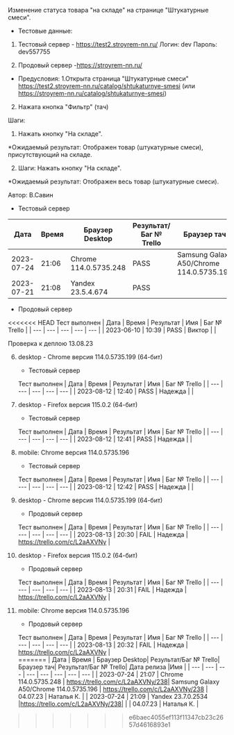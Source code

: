 Изменение статуса товара "на складе" на странице "Штукатурные смеси".

* Тестовые данные: 
1. Тестовый сервер - https://test2.stroyrem-nn.ru/
Логин: dev
Пароль: dev557755

2. Продовый сервер -https://stroyrem-nn.ru/

* Предусловия:
1.Открыта страница "Штукатурные смеси" https://test2.stroyrem-nn.ru/catalog/shtukaturnye-smesi (или https://stroyrem-nn.ru/catalog/shtukaturnye-smesi)
2. Нажата кнопка "Фильтр" (тач)

Шаги:
1. Нажать кнопку "На складе".

*Ожидаемый результат:
Отображен товар (штукатурные смеси), присутствующий на складе.

2. Шаги:
Нажать кнопку "На складе".

*Ожидаемый результат:
Отображен весь товар (штукатурные смеси).

Автор: В.Савин

* Тестовый сервер

| Дата | Время | Браузер Desktop| Результат/Баг № Trello| Браузер тач| Результат/Баг № Trello| Дата релиза |Имя |
| --- | --- | --- | --- | --- | --- | --- | --- | 
|2023-07-24 | 21:06 | Chrome 114.0.5735.248 | PASS | Samsung Galaxy A50/Chrome 114.0.5735.196 | PASS | 04.07.23 | Наталья К. | 
|2023-07-21 | 21:08 | Yandex 23.5.4.674 | PASS |  |  | 04.07.23 | Наталья К. |


* Продовый сервер

<<<<<<< HEAD
Тест выполнен
| Дата | Время | Результат | Имя | Баг № Trello |
| --- | --- | --- | --- | --- |
| 2023-06-10 | 10:39 | PASS | Виктор |  | 



Проверка к деплою 13.08.23

6. desktop - Chrome версия 114.0.5735.199 (64-бит)

	* Тестовый сервер 

	Тест выполнен
	| Дата | Время | Результат | Имя | Баг № Trello |
	| --- | --- | --- | --- | --- |
	| 2023-08-12 | 12:40 | PASS | Надежда |  | 
	
7. desktop - Firefox версия 115.0.2 (64-бит)

	* Тестовый сервер 

	Тест выполнен
	| Дата | Время | Результат | Имя | Баг № Trello |
	| --- | --- | --- | --- | --- |
	| 2023-08-12 | 12:41 | PASS | Надежда |  | 

8. mobile: Chrome версия 114.0.5735.196

	* Тестовый сервер 

	Тест выполнен
	| Дата | Время | Результат | Имя | Баг № Trello |
	| --- | --- | --- | --- | --- |
	| 2023-08-12 | 12:42 | PASS | Надежда |  | 
	
	

9. desktop - Chrome версия 114.0.5735.199 (64-бит)

	* Продовый сервер 

	Тест выполнен
	| Дата | Время | Результат | Имя | Баг № Trello |
	| --- | --- | --- | --- | --- |
	| 2023-08-13 | 20:30 | FAIL | Надежда | https://trello.com/c/L2aAXVNy | 
	
10. desktop - Firefox версия 115.0.2 (64-бит)

	* Продовый сервер 

	Тест выполнен
	| Дата | Время | Результат | Имя | Баг № Trello |
	| --- | --- | --- | --- | --- |
	| 2023-08-13 | 20:31 | FAIL | Надежда | https://trello.com/c/L2aAXVNy | 

11. mobile: Chrome версия 114.0.5735.196

	* Продовый сервер 

	Тест выполнен
	| Дата | Время | Результат | Имя | Баг № Trello |
	| --- | --- | --- | --- | --- |
	| 2023-08-13 | 20:32 | FAIL | Надежда | https://trello.com/c/L2aAXVNy | 	
=======
| Дата | Время | Браузер Desktop| Результат/Баг № Trello| Браузер тач| Результат/Баг № Trello| Дата релиза |Имя |
| --- | --- | --- | --- | --- | --- | --- | --- | 
| 2023-07-24 | 21:07 | Chrome 114.0.5735.248 | https://trello.com/c/L2aAXVNy/238| Samsung Galaxy A50/Chrome 114.0.5735.196 | https://trello.com/c/L2aAXVNy/238 | 04.07.23 | Наталья К. | 
| 2023-07-24 | 21:09 | Yandex 23.7.0.2534 |https://trello.com/c/L2aAXVNy/238|  |  | 04.07.23 | Наталья К. |
>>>>>>> e6baec4055ef113f11347cb23c2657d4616893e1
